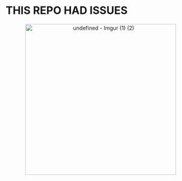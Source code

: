 # THIS REPO HAD ISSUES 

<div align="center">
    <img src="https://github.com/user-attachments/assets/5e97b600-6c71-459b-8584-0686f686450d" width="400" alt="undefined - Imgur (1) (2)">
</div>


